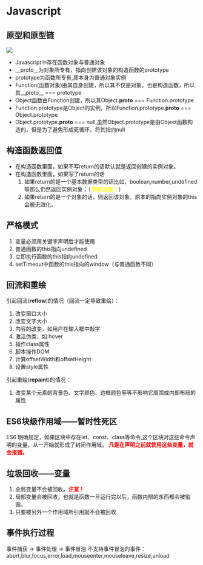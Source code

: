 # Javascript

## 原型和原型链

![](https://typro-zh.oss-cn-shanghai.aliyuncs.com/b4599b1c11093903233e88796a827cb0.png)

- Javascript中存在函数对象与普通对象
- __proto__为对象所专有，指向创建该对象的构造函数的prototype
- prototype为函数所专有,其本身为普通对象实例
- Function(函数对象)由其自身创建，所以其不仅是对象，也是构造函数，所以其__proto__ === prototype
- Object函数由Function创建，所以其Object.__proto__ === Function.prototype
- Function.prototype是Object的实例，所以Function.prototype.__proto__ === Object.prototype
- Object.prototype.__proto__ === null,虽然Object.prototype是由Object函数构造的，但是为了避免形成死循环，将其指向null

## 构造函数返回值

- 在构造函数里面，如果不写return的话默认就是返回创建的实例对象。
- 在构造函数里面，如果写了return的话
    1. 如果return的是一个基本数据类型的话比如，boolean,number,undefined等那么仍然返回实例对象；（<b style="color:yellow;">
       特别注意！</b>）
    2. 如果return的是一个对象的话，则返回该对象。原本的指向实例对象的this会被无效化。

## 严格模式

1. 变量必须用关键字声明后才能使用
2. 普通函数的this指向undefined
3. 立即执行函数的this指向undefined
4. setTimeout中函数的this指向的window（与普通函数不同）

## 回流和重绘

引起回流(**reflow**)的情况（回流一定导致重绘）：

1. 改变窗口大小
2. 改变文字大小
3. 内容的改变，如用户在输入框中敲字
4. 激活伪类，如:hover
5. 操作class属性
6. 脚本操作DOM
7. 计算offsetWidth和offsetHeight
8. 设置style属性

引起重绘(**repaint**)的情况：

1. 改变某个元素的背景色、文字颜色、边框颜色等等不影响它周围或内部布局的属性

## ES6块级作用域——暂时性死区

ES6 明确规定，如果区块中存在let、const、class等命令,这个区块对这些命令声明的变量，从一开始就形成了封闭作用域。
<b style="color:red;">凡是在声明之前就使用这些变量，就会报错。</b>

## 垃圾回收——变量
1. 全局变量不会被回收。<b style="color:red">注意！</b>
2. 局部变量会被回收，也就是函数一旦运行完以后，函数内部的东西都会被销毁。
3. 只要被另外一个作用域所引用就不会被回收 

## 事件执行过程
事件捕获 -> 事件处理 -> 事件冒泡
不支持事件冒泡的事件：abort,blur,focus,error,load,mouseenter,mouseleave,resize,unload